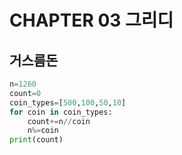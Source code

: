 # CHAPTER 03 그리디
## 거스름돈

```python
n=1260
count=0
coin_types=[500,100,50,10]
for coin in coin_types:
    count+=n//coin
    n%=coin
print(count)

```